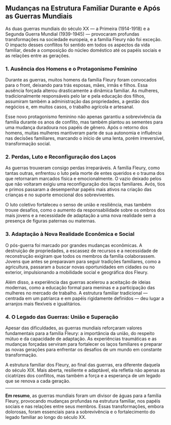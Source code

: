 
## Mudanças na Estrutura Familiar Durante e Após as Guerras Mundiais

As duas guerras mundiais do século XX — a Primeira (1914-1918) e a Segunda Guerra Mundial (1939-1945) — provocaram profundas transformações na sociedade europeia, e a família Fleury não foi exceção. O impacto desses conflitos foi sentido em todos os aspectos da vida familiar, desde a composição do núcleo doméstico até os papéis sociais e as relações entre as gerações.

### 1. Ausência dos Homens e o Protagonismo Feminino

Durante as guerras, muitos homens da família Fleury foram convocados para o front, deixando para trás esposas, mães, irmãs e filhos. Essa ausência forçada alterou drasticamente a dinâmica familiar. As mulheres, tradicionalmente responsáveis pelo lar e pela educação dos filhos, assumiram também a administração das propriedades, a gestão dos negócios e, em muitos casos, o trabalho agrícola e artesanal. 

Esse novo protagonismo feminino não apenas garantiu a sobrevivência da família durante os anos de conflito, mas também plantou as sementes para uma mudança duradoura nos papéis de gênero. Após o retorno dos homens, muitas mulheres mantiveram parte de sua autonomia e influência nas decisões familiares, marcando o início de uma lenta, porém irreversível, transformação social.

### 2. Perdas, Luto e Reconfiguração dos Laços

As guerras trouxeram consigo perdas irreparáveis. A família Fleury, como tantas outras, enfrentou o luto pela morte de entes queridos e o trauma dos que retornaram marcados física e emocionalmente. O vazio deixado pelos que não voltaram exigiu uma reconfiguração dos laços familiares. Avós, tios e primos passaram a desempenhar papéis mais ativos na criação das crianças e no suporte emocional dos sobreviventes.

O luto coletivo fortaleceu o senso de união e resiliência, mas também trouxe desafios, como o aumento da responsabilidade sobre os ombros dos mais jovens e a necessidade de adaptação a uma nova realidade sem a presença de figuras paternas ou maternas.

### 3. Adaptação à Nova Realidade Econômica e Social

O pós-guerra foi marcado por grandes mudanças econômicas. A destruição de propriedades, a escassez de recursos e a necessidade de reconstrução exigiram que todos os membros da família colaborassem. Jovens que antes se preparavam para seguir tradições familiares, como a agricultura, passaram a buscar novas oportunidades em cidades ou no exterior, impulsionando a mobilidade social e geográfica dos Fleury.

Além disso, a experiência das guerras acelerou a aceitação de ideias modernas, como a educação formal para meninas e a participação das mulheres no mercado de trabalho. A estrutura familiar tradicional — centrada em um patriarca e em papéis rigidamente definidos — deu lugar a arranjos mais flexíveis e igualitários.

### 4. O Legado das Guerras: União e Superação

Apesar das dificuldades, as guerras mundiais reforçaram valores fundamentais para a família Fleury: a importância da união, do respeito mútuo e da capacidade de adaptação. As experiências traumáticas e as mudanças forçadas serviram para fortalecer os laços familiares e preparar as novas gerações para enfrentar os desafios de um mundo em constante transformação.

A estrutura familiar dos Fleury, ao final das guerras, era diferente daquela do século XIX. Mais aberta, resiliente e adaptável, ela refletia não apenas as cicatrizes dos conflitos, mas também a força e a esperança de um legado que se renova a cada geração.

---

**Em resumo**, as guerras mundiais foram um divisor de águas para a família Fleury, provocando mudanças profundas na estrutura familiar, nos papéis sociais e nas relações entre seus membros. Essas transformações, embora dolorosas, foram essenciais para a sobrevivência e o fortalecimento do legado familiar ao longo do século XX.
```

